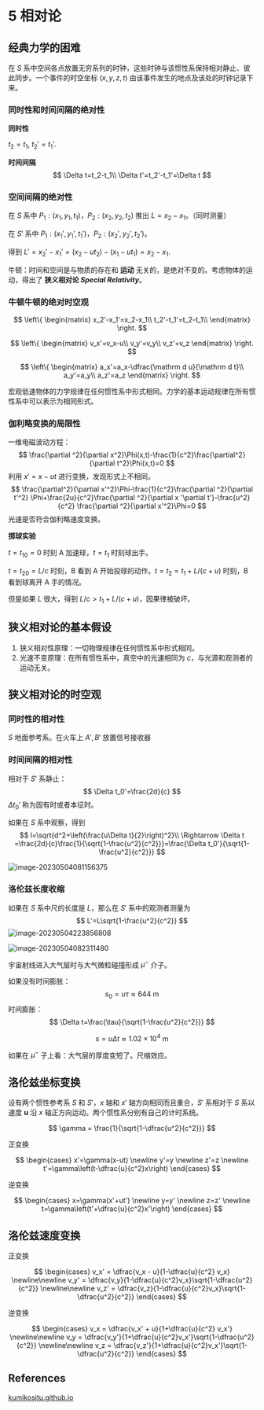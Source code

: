 # 5 相对论

<!--引用kumikosjtu.github.io开始-->

## 经典力学的困难

在 $S$ 系中空间各点放置无穷系列的时钟，这些时钟与该惯性系保持相对静止、彼此同步。一个事件的时空坐标 $(x,y,z,t)$ 由该事件发生的地点及该处的时钟记录下来。

### 同时性和时间间隔的绝对性

**同时性**

$t_2=t_1$, $t_2'=t_1'$.

**时间间隔**
$$
\Delta t=t_2-t_1\\
\Delta t'=t_2'-t_1'=\Delta t
$$

### 空间间隔的绝对性

在 $S$ 系中 $P_1:(x_1,y_1,t_1)$，$P_2:(x_2,y_2,t_2)$ 推出 $L=x_2-x_1$。（同时测量）

在 $S'$ 系中 $P_1:(x_1',y_1',t_1')$，$P_2:(x_2',y_2',t_2')$。

得到 $L'=x_2'-x_1'=(x_2-ut_2)-(x_1-ut_1)=x_2-x_1$.

牛顿：时间和空间是与物质的存在和 **运动** 无关的，是绝对不变的。考虑物体的运动，得出了 **狭义相对论 *Special Relativity***。

### 牛顿牛顿的绝对时空观

$$
\left\{
\begin{matrix}
x_2'-x_1'=x_2-x_1\\
t_2'-t_1'=t_2-t_1\\
\end{matrix}
\right.
$$

$$
\left\{
\begin{matrix}
v_x'=v_x-u\\
v_y'=v_y\\
v_z'=v_z
\end{matrix}
\right.
$$

$$
\left\{
\begin{matrix}
a_x'=a_x-\dfrac{\mathrm d u}{\mathrm d t}\\
a_y'=a_y\\
a_z'=a_z
\end{matrix}
\right.
$$

宏观低速物体的力学规律在任何惯性系中形式相同。力学的基本运动规律在所有惯性系中可以表示为相同形式。

### 伽利略变换的局限性

一维电磁波动方程：
$$
\frac{\partial ^2}{\partial x^2}\Phi(x,t)-\frac{1}{c^2}\frac{\partial^2}{\partial t^2}\Phi(x,t)=0
$$
利用 $x'=x-ut$ 进行变换，发现形式上不相同。
$$
\frac{\partial^2}{\partial x'^2}\Phi-\frac{1}{c^2}\frac{\partial ^2}{\partial t'^2} \Phi+\frac{2u}{c^2}\frac{\partial ^2}{\partial x '\partial t'}-\frac{u^2}{c^2} \frac{\partial ^2}{\partial x'^2}\Phi=0
$$
光速是否符合伽利略速度变换。

**掷球实验**

$t=t_{10}=0$ 时刻 A 加速球，$t=t_1$ 时刻球出手。

$t=t_{20}=L/c$ 时刻，B 看到 A 开始投球的动作。$t=t_2=t_1+L/(c+u)$ 时刻，B 看到球离开 A 手的情况。

但是如果 $L$ 很大，得到 $L/c>t_1+L/(c+u)$，因果律被破坏。

## 狭义相对论的基本假设

1. 狭义相对性原理：一切物理规律在任何惯性系中形式相同。
2. 光速不变原理：在所有惯性系中，真空中的光速相同为 $c$，与光源和观测者的运动无关。

## 狭义相对论的时空观

### 同时性的相对性

$S$ 地面参考系。在火车上 $A',B'$ 放置信号接收器

### 时间间隔的相对性

相对于 $S'$ 系静止：
$$
\Delta t_0'=\frac{2d}{c}
$$
$\Delta t_0'$ 称为固有时或者本征时。

如果在 $S$ 系中观察，得到
$$
l=\sqrt{d^2+\left(\frac{u\Delta t}{2}\right)^2}\\
\Rightarrow \Delta t =\frac{2d}{c}\frac{1}{\sqrt{1-\frac{u^2}{c^2}}}=\frac{\Delta t_0'}{\sqrt{1-\frac{u^2}{c^2}}}
$$


![image-20230504081156375](https://notes.sjtu.edu.cn/uploads/upload_7f79d834997db918307770efa9a6ce30.png)

### 洛伦兹长度收缩

如果在 $S$ 系中尺的长度是 $L$，那么在 $S'$ 系中的观测者测量为
$$
L'=L\sqrt{1-\frac{u^2}{c^2}}
$$
![image-20230504223856808](https://notes.sjtu.edu.cn/uploads/upload_3bf10c1b5ea51c7d47362e94cf04d050.png)

![image-20230504082311480](https://notes.sjtu.edu.cn/uploads/upload_bee8e18da07414286b69cd742c0c3b29.png)

 宇宙射线进入大气层时与大气微粒碰撞形成 $\mu^-$ 介子。

如果没有时间膨胀：
$$
s_0=u\tau\approx644\mathrm{~m}
$$
时间膨胀：
$$
\Delta t=\frac{\tau}{\sqrt{1-\frac{u^2}{c^2}}}
$$

$$
s=u\Delta t\approx 1.02\times 10^4\mathrm{~m}
$$

如果在 $\mu^-$ 子上看：大气层的厚度变短了。尺缩效应。

<!--引用kumikosjtu.github.io结束-->

## 洛伦兹坐标变换

设有两个惯性参考系 $S$ 和 $S'$，$x$ 轴和 $x'$ 轴方向相同而且重合，$S'$ 系相对于 $S$ 系以速度 $\boldsymbol u$ 沿 $x$ 轴正方向运动。两个惯性系分别有自己的计时系统。

$$
\gamma = \frac{1}{\sqrt{1-\dfrac{u^2}{c^2}}}
$$

正变换

$$
\begin{cases}
x'=\gamma(x-ut) \newline
y'=y \newline
z'=z \newline
t'=\gamma\left(t-\dfrac{u}{c^2}x\right)
\end{cases}
$$

逆变换

$$
\begin{cases}
x=\gamma(x'+ut') \newline
y=y' \newline
z=z' \newline
t=\gamma\left(t'+\dfrac{u}{c^2}x'\right)
\end{cases}
$$


## 洛伦兹速度变换

正变换

$$
\begin{cases}
v_x' = \dfrac{v_x - u}{1-\dfrac{u}{c^2} v_x} \newline\newline
v_y' = \dfrac{v_y}{1-\dfrac{u}{c^2}v_x}\sqrt{1-\dfrac{u^2}{c^2}} \newline\newline
v_z' = \dfrac{v_z}{1-\dfrac{u}{c^2}v_x}\sqrt{1-\dfrac{u^2}{c^2}}
\end{cases}
$$

逆变换

$$
\begin{cases}
v_x = \dfrac{v_x' + u}{1+\dfrac{u}{c^2} v_x'} \newline\newline
v_y = \dfrac{v_y'}{1+\dfrac{u}{c^2}v_x'}\sqrt{1-\dfrac{u^2}{c^2}} \newline\newline
v_z = \dfrac{v_z'}{1+\dfrac{u}{c^2}v_x'}\sqrt{1-\dfrac{u^2}{c^2}}
\end{cases}
$$

## References
[kumikosjtu.github.io](https://kumikosjtu.github.io/%E5%A4%A7%E5%AD%A6%E7%89%A9%E7%90%86I/)